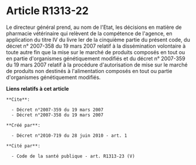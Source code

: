 # Article R1313-22

Le directeur général prend, au nom de l'Etat, les décisions en matière de pharmacie vétérinaire qui relèvent de la compétence
de l'agence, en application du titre IV du livre Ier de la cinquième partie du présent code, du décret n° 2007-358 du 19 mars
2007 relatif à la dissémination volontaire à toute autre fin que la mise sur le marché de produits composés en tout ou en
partie d'organismes génétiquement modifiés et du décret n° 2007-359 du 19 mars 2007 relatif à la procédure d'autorisation de
mise sur le marché de produits non destinés à l'alimentation composés en tout ou partie d'organismes génétiquement modifiés.

**Liens relatifs à cet article**

	**Cite**:

	  - Décret n°2007-359 du 19 mars 2007
	  - Décret n°2007-358 du 19 mars 2007

	**Créé par**:

	  - Décret n°2010-719 du 28 juin 2010 - art. 1

	**Cité par**:

	  - Code de la santé publique - art. R1313-23 (V)
